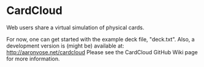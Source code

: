 CardCloud
=========

Web users share a virtual simulation of physical cards.


For now, one can get started with the example deck file, "deck.txt".
Also, a development version is (might be) available at:
http://aaronvose.net/cardcloud
Please see the CardCloud GitHub Wiki page for more information.

